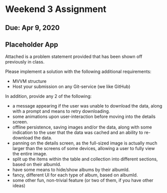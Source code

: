 # Weekend 3 Assignment
## Due: Apr 9, 2020


## Placeholder App

Attached is a problem statement provided that has been shown off previously in class.

Please implement a solution with the following additional requirements:

* MVVM structure
* Host your submission on any Git-service (we like GitHub)

In addition, provide any 2 of the following:

* a message appearing if the user was unable to download the data, along with a prompt and means to retry downloading.
* some animations upon user-interaction before moving into the details screen.
* offline persistence, saving images and/or the data, along with some indication to the user that the data was cached and an ability to re-download the data.
* panning on the details screen, as the full-sized image is actually much larger than the screens of some devices, allowing a user to fully view the entire image.
* split up the items within the table and collection into different sections, based on their albumId.
* have some means to hide/show albums by their albumId.
* fancy, different UI for each type of album, based on albumId.
* some other fun, non-trivial feature (or two of them, if you have other ideas)



